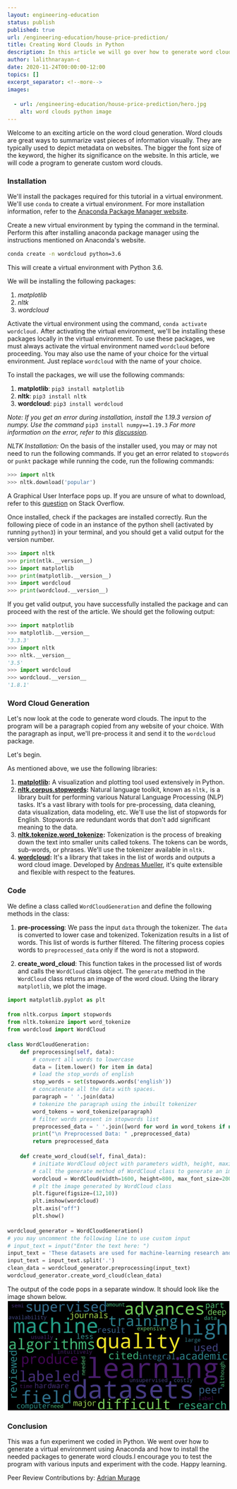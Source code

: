 ```yaml
---
layout: engineering-education
status: publish
published: true
url: /engineering-education/house-price-prediction/
title: Creating Word Clouds in Python
description: In this article we will go over how to generate word clouds by creating a virtual environment in Python 3.6 and using Anaconda.
author: lalithnarayan-c
date: 2020-11-24T00:00:00-12:00
topics: []
excerpt_separator: <!--more-->
images:

  - url: /engineering-education/house-price-prediction/hero.jpg
    alt: word clouds python image
---
```

Welcome to an exciting article on the word cloud generation. Word clouds are great ways to summarize vast pieces of information visually. They are typically used to depict metadata on websites. The bigger the font size of the keyword, the higher its significance on the website. In this article, we will code a program to generate custom word clouds.  
<!--more-->
### Installation
We'll install the packages required for this tutorial in a virtual environment. We'll use `conda` to create a virtual environment. For more installation information, refer to the [Anaconda Package Manager website](https://www.anaconda.com/products/individual). 

Create a new virtual environment by typing the command in the terminal. Perform this after installing anaconda package manager using the instructions mentioned on Anaconda's website.

```bash
conda create -n wordcloud python=3.6
```

This will create a virtual environment with Python 3.6. 

We will be installing the following packages:
1. *matplotlib*
2. *nltk*
3. *wordcloud*

Activate the virtual environment using the command, `conda activate wordcloud.` After activating the virtual environment, we'll be installing these packages locally in the virtual environment. To use these packages, we must always activate the virtual environment named `wordcloud` before proceeding. You may also use the name of your choice for the virtual environment. Just replace `wordcloud` with the name of your choice.

To install the packages, we will use the following commands:
1. **matplotlib**: `pip3 install matplotlib`
2. **nltk**: `pip3 install nltk`
3. **wordcloud**: `pip3 install wordcloud`
   
*Note: If you get an error during installation, install the 1.19.3 version of numpy. Use the command* `pip3 install numpy==1.19.3` *For more information on the error, refer to this [discussion](https://developercommunity.visualstudio.com/content/problem/1207405/fmod-after-an-update-to-windows-2004-is-causing-a.html).*

*NLTK Installation:* On the basis of the installer used, you may or may not need to run the following commands. If you get an error related to `stopwords` or `punkt` package while running the code, run the following commands: 

```python
>>> import nltk
>>> nltk.download('popular')
```

A Graphical User Interface pops up. If you are unsure of what to download, refer to this [question](https://stackoverflow.com/questions/22211525/how-do-i-download-nltk-data) on Stack Overflow. 

Once installed, check if the packages are installed correctly. Run the following piece of code in an instance of the python shell (activated by running `python3`) in your terminal, and you should get a valid output for the version number.

```py
>>> import nltk
>>> print(ntlk.__version__)
>>> import matplotlib
>>> print(matplotlib.__version__)
>>> import wordcloud
>>> print(wordcloud.__version__)
```

If you get valid output, you have successfully installed the package and can proceed with the rest of the article. We should get the following output: 

```py
>>> import matplotlib
>>> matplotlib.__version__
'3.3.3'
>>> import nltk
>>> nltk.__version__
'3.5'
>>> import wordcloud
>>> wordcloud.__version__
'1.8.1'
```

### Word Cloud Generation
Let's now look at the code to generate word clouds. The input to the program will be a paragraph copied from any website of your choice. With the paragraph as input, we'll pre-process it and send it to the `wordcloud` package. 

Let's begin.

As mentioned above, we use the following libraries:
1. **[matplotlib](https://www.section.io/engineering-education/matplotlib-visualization-python/):** A visualization and plotting tool used extensively in Python. 
2. **[nltk.corpus.stopwords](https://pythonprogramming.net/stop-words-nltk-tutorial/):** Natural language toolkit, known as `nltk,` is a library built for performing various Natural Language Processing (NLP) tasks. It's a vast library with tools for pre-processing, data cleaning, data visualization, data modeling, etc. We'll use the list of stopwords for English. Stopwords are redundant words that don't add significant meaning to the data.
3. **[nltk.tokenize.word_tokenize](https://www.nltk.org/api/nltk.tokenize.html):** Tokenization is the process of breaking down the text into smaller units called tokens. The tokens can be words, sub-words, or phrases. We'll use the tokenizer available in `nltk.` 
4. **[wordcloud](https://pypi.org/project/wordcloud/):** It's a library that takes in the list of words and outputs a word cloud image. Developed by [Andreas Mueller](https://amueller.github.io/), it's quite extensible and flexible with respect to the features.

### Code
We define a class called `WordCloudGeneration` and define the following methods in the class:
1. **pre-processing**: We pass the input `data` through the tokenizer. The `data` is converted to lower case and tokenized. Tokenization results in a list of words. This list of words is further filtered. The filtering process copies words to `preprocessed_data` only if the word is not a stopword.

2. **create_word_cloud**: This function takes in the processed list of words and calls the `WordCloud` class object. The `generate` method in the `WordCloud` class returns an image of the word cloud. Using the library `matplotlib`, we plot the image. 

```py
import matplotlib.pyplot as plt

from nltk.corpus import stopwords
from nltk.tokenize import word_tokenize
from wordcloud import WordCloud

class WordCloudGeneration:
    def preprocessing(self, data):
        # convert all words to lowercase
        data = [item.lower() for item in data]
        # load the stop_words of english
        stop_words = set(stopwords.words('english'))
        # concatenate all the data with spaces.
        paragraph = ' '.join(data)
        # tokenize the paragraph using the inbuilt tokenizer
        word_tokens = word_tokenize(paragraph) 
        # filter words present in stopwords list 
        preprocessed_data = ' '.join([word for word in word_tokens if not word in stop_words])
        print("\n Preprocessed Data: " ,preprocessed_data)
        return preprocessed_data

    def create_word_cloud(self, final_data):
        # initiate WordCloud object with parameters width, height, maximum font size and background color
        # call the generate method of WordCloud class to generate an image
        wordcloud = WordCloud(width=1600, height=800, max_font_size=200, background_color="black").generate(final_data)
        # plt the image generated by WordCloud class
        plt.figure(figsize=(12,10))
        plt.imshow(wordcloud)
        plt.axis("off")
        plt.show()

wordcloud_generator = WordCloudGeneration()
# you may uncomment the following line to use custom input
# input_text = input("Enter the text here: ")
input_text = 'These datasets are used for machine-learning research and have been cited in peer-reviewed academic journals. Datasets are an integral part of the field of machine learning. Major advances in this field can result from advances in learning algorithms (such as deep learning), computer hardware, and, less-intuitively, the availability of high-quality training datasets.[1] High-quality labeled training datasets for supervised and semi-supervised machine learning algorithms are usually difficult and expensive to produce because of the large amount of time needed to label the data. Although they do not need to be labeled, high-quality datasets for unsupervised learning can also be difficult and costly to produce.'
input_text = input_text.split('.')
clean_data = wordcloud_generator.preprocessing(input_text)
wordcloud_generator.create_word_cloud(clean_data)

```

The output of the code pops in a separate window. It should look like the image shown below.
![output of the code](output.jpg)


### Conclusion
This was a fun experiment we coded in Python. We went over how to generate a virtual environment using Anaconda and how to install the needed packages to generate word clouds.I encourage you to test the program with various inputs and experiment with the code. Happy learning.

Peer Review Contributions by: [Adrian Murage](/engineering-education/authors/adrian-murage/)
